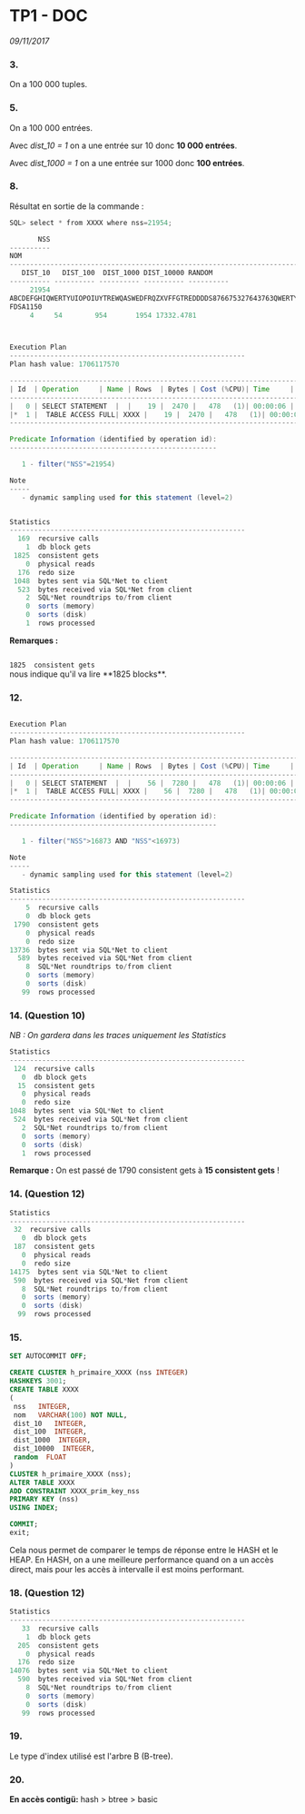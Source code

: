 # TP1 - DOC
_09/11/2017_

### 3.
On a 100 000 tuples.

### 5.
On a 100 000 entrées.

Avec *dist_10 = 1* on a une entrée sur 10 donc **10 000 entrées**.

Avec *dist_1000 = 1* on a une entrée sur 1000 donc **100 entrées**.

### 8.
Résultat en sortie de la commande :
``` java
SQL> select * from XXXX where nss=21954;

       NSS
----------
NOM
--------------------------------------------------------------------------------
   DIST_10   DIST_100  DIST_1000 DIST_10000	RANDOM
---------- ---------- ---------- ---------- ----------
     21954
ABCDEFGHIQWERTYUIOPOIUYTREWQASWEDFRQZXVFFGTREDDDDS876675327643763QWERTYUIOPLKJHG
FDSA1150
	 4	   54	     954       1954 17332.4781



Execution Plan
----------------------------------------------------------
Plan hash value: 1706117570

--------------------------------------------------------------------------
| Id  | Operation	  | Name | Rows  | Bytes | Cost (%CPU)| Time	 |
--------------------------------------------------------------------------
|   0 | SELECT STATEMENT  |	 |    19 |  2470 |   478   (1)| 00:00:06 |
|*  1 |  TABLE ACCESS FULL| XXXX |    19 |  2470 |   478   (1)| 00:00:06 |
--------------------------------------------------------------------------

Predicate Information (identified by operation id):
---------------------------------------------------

   1 - filter("NSS"=21954)

Note
-----
   - dynamic sampling used for this statement (level=2)


Statistics
----------------------------------------------------------
  169  recursive calls
    1  db block gets
 1825  consistent gets
    0  physical reads
  176  redo size
 1048  bytes sent via SQL*Net to client
  523  bytes received via SQL*Net from client
    2  SQL*Net roundtrips to/from client
    0  sorts (memory)
    0  sorts (disk)
    1  rows processed
```
**Remarques :**

<code java>
1825  consistent gets
</code>
nous indique qu'il va lire **1825 blocks**.

### 12.

``` java

Execution Plan
----------------------------------------------------------
Plan hash value: 1706117570

--------------------------------------------------------------------------
| Id  | Operation	  | Name | Rows  | Bytes | Cost (%CPU)| Time	 |
--------------------------------------------------------------------------
|   0 | SELECT STATEMENT  |	 |    56 |  7280 |   478   (1)| 00:00:06 |
|*  1 |  TABLE ACCESS FULL| XXXX |    56 |  7280 |   478   (1)| 00:00:06 |
--------------------------------------------------------------------------

Predicate Information (identified by operation id):
---------------------------------------------------

   1 - filter("NSS">16873 AND "NSS"<16973)

Note
-----
   - dynamic sampling used for this statement (level=2)

Statistics
----------------------------------------------------------
    5  recursive calls
    0  db block gets
 1790  consistent gets
    0  physical reads
    0  redo size
13736  bytes sent via SQL*Net to client
  589  bytes received via SQL*Net from client
    8  SQL*Net roundtrips to/from client
    0  sorts (memory)
    0  sorts (disk)
   99  rows processed
 ```

 ### 14. (Question 10)
 _NB : On gardera dans les traces uniquement les Statistics_

 ``` java
 Statistics
 ----------------------------------------------------------
  124  recursive calls
    0  db block gets
   15  consistent gets
    0  physical reads
    0  redo size
 1048  bytes sent via SQL*Net to client
  524  bytes received via SQL*Net from client
    2  SQL*Net roundtrips to/from client
    0  sorts (memory)
    0  sorts (disk)
    1  rows processed
 ```
 **Remarque :**
 On est passé de 1790 consistent gets à **15 consistent gets** !

 ### 14. (Question 12)
 ``` java
 Statistics
 ----------------------------------------------------------
  32  recursive calls
    0  db block gets
  187  consistent gets
    0  physical reads
    0  redo size
14175  bytes sent via SQL*Net to client
  590  bytes received via SQL*Net from client
    8  SQL*Net roundtrips to/from client
    0  sorts (memory)
    0  sorts (disk)
   99  rows processed
 ```

 ### 15.
 ``` SQL
 SET AUTOCOMMIT OFF;

 CREATE CLUSTER h_primaire_XXXX (nss INTEGER)
 HASHKEYS 3001;
 CREATE TABLE XXXX
 (
  nss   INTEGER,
  nom   VARCHAR(100) NOT NULL,
  dist_10   INTEGER,
  dist_100  INTEGER,
  dist_1000  INTEGER,
  dist_10000  INTEGER,
  random  FLOAT
 )
 CLUSTER h_primaire_XXXX (nss);
 ALTER TABLE XXXX
 ADD CONSTRAINT XXXX_prim_key_nss
 PRIMARY KEY (nss)
 USING INDEX;

 COMMIT;
 exit;
 ```
Cela nous permet de comparer le temps de réponse entre le HASH et le HEAP.
En HASH, on a une meilleure performance quand on a un accès direct, mais pour les accès à intervalle il est moins performant.

### 18. (Question 12)

``` java
Statistics
----------------------------------------------------------
   33  recursive calls
    1  db block gets
  205  consistent gets
    0  physical reads
  176  redo size
14076  bytes sent via SQL*Net to client
  590  bytes received via SQL*Net from client
    8  SQL*Net roundtrips to/from client
    0  sorts (memory)
    0  sorts (disk)
   99  rows processed
  ```

### 19.
Le type d'index utilisé est l'arbre B (B-tree).

### 20.
**En accès contigü:** hash > btree > basic
